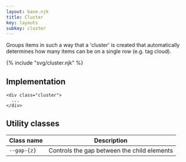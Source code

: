 ```yaml
---
layout: base.njk
title: Cluster
key: layouts
subkey: cluster
---
```


Groups items in such a way that a 'cluster' is created that automatically
determines how many items can be on a single row (e.g. tag cloud).

{% include "svg/cluster.njk" %}

## Implementation

```
<div class="cluster">
  ...
</div>
```

## Utility classes

<div>
  <table>
    <thead>
      <tr><th>Class name</th><th>Description</th></tr>
    </thead>
    <tbody>
      <tr><td><code>--gap-{z}</code></td><td>Controls the gap between the child elements</td></tr>
    </tbody>
  </table>
</div>
